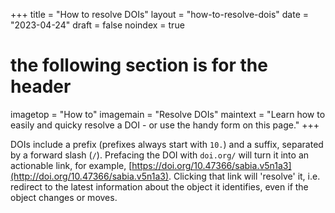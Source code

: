 +++
title = "How to resolve DOIs"
layout = "how-to-resolve-dois"
date = "2023-04-24"
draft = false
noindex = true
# the following section is for the header
imagetop = "How to"
imagemain = "Resolve DOIs"
maintext = "Learn how to easily and quicky resolve a DOI - or use the handy form on this page."
+++

DOIs include a prefix (prefixes always start with `10.`) and a suffix, separated by a forward slash (`/`). Prefacing the DOI with `doi.org/` will turn it into an actionable link, for example, [https://doi.org/10.47366/sabia.v5n1a3](http://doi.org/10.47366/sabia.v5n1a3). Clicking that link will 'resolve' it, i.e. redirect to the latest information about the object it identifies, even if the object changes or moves.